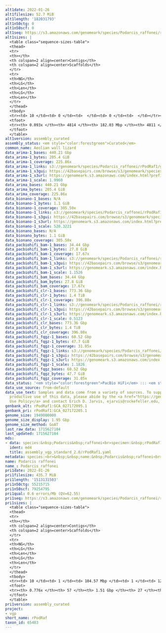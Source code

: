 ```yaml
---
alt1date: 2022-01-26
alt1filesize: 52.7 MiB
alt1length: '182031793'
alt1n50ctg: 0
alt1n50scf: 0
alt1seq: https://s3.amazonaws.com/genomeark/species/Podarcis_raffonei/rPodRaf1/assembly_curated/rPodRaf1.alt.cur.20220126.fasta.gz
alt1sizes: |
  <table class="sequence-sizes-table">
  <thead>
  <tr>
  <th></th>
  <th colspan=2 align=center>Contigs</th>
  <th colspan=2 align=center>Scaffolds</th>
  </tr>
  <tr>
  <th>NG</th>
  <th>LG</th>
  <th>Len</th>
  <th>LG</th>
  <th>Len</th>
  </tr>
  </thead>
  <tbody>
  <tr><td> 10 </td><td> 0 </td><td>  </td><td> 0 </td><td>  </td></tr><tr><td> 20 </td><td> 0 </td><td>  </td><td> 0 </td><td>  </td></tr><tr><td> 30 </td><td> 0 </td><td>  </td><td> 0 </td><td>  </td></tr><tr><td> 40 </td><td> 0 </td><td>  </td><td> 0 </td><td>  </td></tr><tr style="background-color:#cccccc;"><td> 50 </td><td> 0 </td><td>  </td><td> 0 </td><td>  </td></tr><tr><td> 60 </td><td> 0 </td><td>  </td><td> 0 </td><td>  </td></tr><tr><td> 70 </td><td> 0 </td><td>  </td><td> 0 </td><td>  </td></tr><tr><td> 80 </td><td> 0 </td><td>  </td><td> 0 </td><td>  </td></tr><tr><td> 90 </td><td> 0 </td><td>  </td><td> 0 </td><td>  </td></tr><tr><td> 100 </td><td> 0 </td><td>  </td><td> 0 </td><td>  </td></tr></tbody>
  <tfoot>
  <tr><th> 0.093x </th><th> 4814 </th><th> 182.03 Mbp </th><th> 4811 </th><th> 182.03 Mbp </th></tr>
  </tfoot>
  </table>
alt1version: assembly_curated
assembly_status: <em style="color:forestgreen">Curated</em>
common_name: Aeolian wall lizard
data_arima-1_bases: 440.21 Gbp
data_arima-1_bytes: 205.4 GiB
data_arima-1_coverage: 225.86x
data_arima-1_links: s3://genomeark/species/Podarcis_raffonei/rPodRaf1/genomic_data/arima/<br>
data_arima-1_s3gui: https://42basepairs.com/browse/s3/genomeark/species/Podarcis_raffonei/rPodRaf1/genomic_data/arima/
data_arima-1_s3url: https://genomeark.s3.amazonaws.com/index.html?prefix=species/Podarcis_raffonei/rPodRaf1/genomic_data/arima/
data_arima-1_scale: 1.9960
data_arima_bases: 440.21 Gbp
data_arima_bytes: 205.4 GiB
data_arima_coverage: 225.86x
data_bionano-1_bases: N/A
data_bionano-1_bytes: 1.1 GiB
data_bionano-1_coverage: 305.50x
data_bionano-1_links: s3://genomeark/species/Podarcis_raffonei/rPodRaf1/genomic_data/bionano/<br>
data_bionano-1_s3gui: https://42basepairs.com/browse/s3/genomeark/species/Podarcis_raffonei/rPodRaf1/genomic_data/bionano/
data_bionano-1_s3url: https://genomeark.s3.amazonaws.com/index.html?prefix=species/Podarcis_raffonei/rPodRaf1/genomic_data/bionano/
data_bionano-1_scale: 520.3221
data_bionano_bases: N/A
data_bionano_bytes: 1.1 GiB
data_bionano_coverage: 305.50x
data_pacbiohifi_bam-1_bases: 34.44 Gbp
data_pacbiohifi_bam-1_bytes: 27.8 GiB
data_pacbiohifi_bam-1_coverage: 17.67x
data_pacbiohifi_bam-1_links: s3://genomeark/species/Podarcis_raffonei/rPodRaf1/genomic_data/pacbio_hifi/<br>
data_pacbiohifi_bam-1_s3gui: https://42basepairs.com/browse/s3/genomeark/species/Podarcis_raffonei/rPodRaf1/genomic_data/pacbio_hifi/
data_pacbiohifi_bam-1_s3url: https://genomeark.s3.amazonaws.com/index.html?prefix=species/Podarcis_raffonei/rPodRaf1/genomic_data/pacbio_hifi/
data_pacbiohifi_bam-1_scale: 1.1526
data_pacbiohifi_bam_bases: 34.44 Gbp
data_pacbiohifi_bam_bytes: 27.8 GiB
data_pacbiohifi_bam_coverage: 17.67x
data_pacbiohifi_clr-1_bases: 773.36 Gbp
data_pacbiohifi_clr-1_bytes: 1.4 TiB
data_pacbiohifi_clr-1_coverage: 396.80x
data_pacbiohifi_clr-1_links: s3://genomeark/species/Podarcis_raffonei/rPodRaf1/genomic_data/pacbio_hifi/<br>
data_pacbiohifi_clr-1_s3gui: https://42basepairs.com/browse/s3/genomeark/species/Podarcis_raffonei/rPodRaf1/genomic_data/pacbio_hifi/
data_pacbiohifi_clr-1_s3url: https://genomeark.s3.amazonaws.com/index.html?prefix=species/Podarcis_raffonei/rPodRaf1/genomic_data/pacbio_hifi/
data_pacbiohifi_clr-1_scale: 0.5123
data_pacbiohifi_clr_bases: 773.36 Gbp
data_pacbiohifi_clr_bytes: 1.4 TiB
data_pacbiohifi_clr_coverage: 396.80x
data_pacbiohifi_fqgz-1_bases: 60.52 Gbp
data_pacbiohifi_fqgz-1_bytes: 47.7 GiB
data_pacbiohifi_fqgz-1_coverage: 31.05x
data_pacbiohifi_fqgz-1_links: s3://genomeark/species/Podarcis_raffonei/rPodRaf1/genomic_data/pacbio_hifi/<br>
data_pacbiohifi_fqgz-1_s3gui: https://42basepairs.com/browse/s3/genomeark/species/Podarcis_raffonei/rPodRaf1/genomic_data/pacbio_hifi/
data_pacbiohifi_fqgz-1_s3url: https://genomeark.s3.amazonaws.com/index.html?prefix=species/Podarcis_raffonei/rPodRaf1/genomic_data/pacbio_hifi/
data_pacbiohifi_fqgz-1_scale: 1.1826
data_pacbiohifi_fqgz_bases: 60.52 Gbp
data_pacbiohifi_fqgz_bytes: 47.7 GiB
data_pacbiohifi_fqgz_coverage: 31.05x
data_status: '<em style="color:forestgreen">PacBio HiFi</em> ::: <em style="color:forestgreen">Arima</em>'
data_use_source: from-default
data_use_text: Samples and data come from a variety of sources. To support fair and
  productive use of this data, please abide by the <a href="https://genome10k.soe.ucsc.edu/data-use-policies/">Data
  Use Policy</a> and contact Erich D. Jarvis, ejarvis@rockefeller.edu, with any questions.
genbank_alt: rPodRaf1:GCA_027172095.1
genbank_pri: rPodRaf1:GCA_027172205.1
genome_size: 1949000000
genome_size_display: 1.95 Gbp
genome_size_method: GoAT
last_raw_data: 1715627184
last_updated: 1715627184
mds:
- data: species:&nbsp;Podarcis&nbsp;raffonei<br>specimen:&nbsp;rPodRaf1<br>projects:<br>&nbsp;&nbsp;-&nbsp;vgp<br>primary:&nbsp;s3://genomeark/species/Podarcis_raffonei/rPodRaf1/assembly_vgp_standard_2.0/rPodRaf1.pri.asm.20211118.fasta.gz<br>haplotigs:&nbsp;s3://genomeark/species/Podarcis_raffonei/rPodRaf1/assembly_vgp_standard_2.0/rPodRaf1.alt.asm.20211118.fasta.gz<br>hic_bam:&nbsp;s3://genomeark/species/Podarcis_raffonei/rPodRaf1/assembly_vgp_standard_2.0/evaluation/pretext/s2/rPodRaf1.bam<br>pretext:&nbsp;s3://genomeark/species/Podarcis_raffonei/rPodRaf1/assembly_vgp_standard_2.0/evaluation/pretext/s2/rPodRaf1.pretext<br>kmer_spectra_img:&nbsp;s3://genomeark/species/Podarcis_raffonei/rPodRaf1/assembly_vgp_standard_2.0/evaluation/merqury/p1q2_hifi/p1q2.hifi.spectra-cn.fl.png<br>pipeline:<br>&nbsp;&nbsp;-&nbsp;hifiasm&nbsp;(0.16.1-r375)<br>&nbsp;&nbsp;-&nbsp;purge_dups&nbsp;(1.2.5)<br>&nbsp;&nbsp;-&nbsp;bionano_solve&nbsp;(3.6.1)<br>&nbsp;&nbsp;-&nbsp;salsa&nbsp;(2.3)<br>
  ident: md4
  title: assembly_vgp_standard_2.0/rPodRaf1.yaml
metadata: species:<br>&nbsp;&nbsp;name:&nbsp;Podarcis&nbsp;raffonei<br>&nbsp;&nbsp;individuals:<br>&nbsp;&nbsp;-&nbsp;short_name:&nbsp;rPodRaf1<br>&nbsp;&nbsp;short_name:&nbsp;rPodRaf<br>&nbsp;&nbsp;taxon_id:&nbsp;65483<br>&nbsp;&nbsp;common_name:&nbsp;Aeolian&nbsp;wall&nbsp;lizard<br>&nbsp;&nbsp;genome_size:&nbsp;1949000000<br>&nbsp;&nbsp;genome_size_method:&nbsp;GoAT<br>&nbsp;&nbsp;order:<br>&nbsp;&nbsp;&nbsp;&nbsp;name:&nbsp;Squamata<br>&nbsp;&nbsp;family:<br>&nbsp;&nbsp;&nbsp;&nbsp;name:&nbsp;Lacertidae<br>&nbsp;&nbsp;project:&nbsp;[&nbsp;vgp&nbsp;]<br>
name: Podarcis raffonei
name_: Podarcis_raffonei
pri1date: 2022-01-26
pri1filesize: 435.7 MiB
pri1length: '1513131503'
pri1n50ctg: 55215715
pri1n50scf: 79254795
pri1qual: 0.6 errors/Mb (QV=62.55)
pri1seq: https://s3.amazonaws.com/genomeark/species/Podarcis_raffonei/rPodRaf1/assembly_curated/rPodRaf1.pri.cur.20220126.fasta.gz
pri1sizes: |
  <table class="sequence-sizes-table">
  <thead>
  <tr>
  <th></th>
  <th colspan=2 align=center>Contigs</th>
  <th colspan=2 align=center>Scaffolds</th>
  </tr>
  <tr>
  <th>NG</th>
  <th>LG</th>
  <th>Len</th>
  <th>LG</th>
  <th>Len</th>
  </tr>
  </thead>
  <tbody>
  <tr><td> 10 </td><td> 1 </td><td> 104.57 Mbp </td><td> 1 </td><td> 127.26 Mbp </td></tr><tr><td> 20 </td><td> 3 </td><td> 93.60 Mbp </td><td> 2 </td><td> 124.66 Mbp </td></tr><tr><td> 30 </td><td> 6 </td><td> 67.80 Mbp </td><td> 4 </td><td> 102.32 Mbp </td></tr><tr><td> 40 </td><td> 9 </td><td> 61.44 Mbp </td><td> 6 </td><td> 93.62 Mbp </td></tr><tr style="background-color:#cccccc;"><td> 50 </td><td> 12 </td><td style="background-color:#88ff88;"> 55.22 Mbp </td><td> 9 </td><td style="background-color:#88ff88;"> 79.25 Mbp </td></tr><tr><td> 60 </td><td> 16 </td><td> 43.50 Mbp </td><td> 11 </td><td> 61.44 Mbp </td></tr><tr><td> 70 </td><td> 23 </td><td> 17.46 Mbp </td><td> 15 </td><td> 45.10 Mbp </td></tr><tr><td> 80 </td><td> 0 </td><td>  </td><td> 0 </td><td>  </td></tr><tr><td> 90 </td><td> 0 </td><td>  </td><td> 0 </td><td>  </td></tr><tr><td> 100 </td><td> 0 </td><td>  </td><td> 0 </td><td>  </td></tr></tbody>
  <tfoot>
  <tr><th> 0.776x </th><th> 57 </th><th> 1.51 Gbp </th><th> 27 </th><th> 1.51 Gbp </th></tr>
  </tfoot>
  </table>
pri1version: assembly_curated
project:
- vgp
short_name: rPodRaf
taxon_id: 65483
---
```

